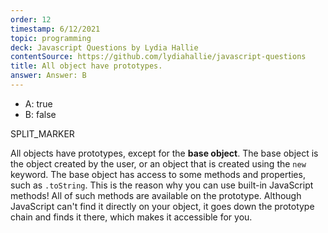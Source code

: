 ```yaml
---
order: 12
timestamp: 6/12/2021
topic: programming
deck: Javascript Questions by Lydia Hallie
contentSource: https://github.com/lydiahallie/javascript-questions
title: All object have prototypes.
answer: Answer: B
---
```


  

- A: true
- B: false




SPLIT_MARKER

All objects have prototypes, except for the **base object**. The base object is the object created by the user, or an object that is created using the `new` keyword. The base object has access to some methods and properties, such as `.toString`. This is the reason why you can use built-in JavaScript methods! All of such methods are available on the prototype. Although JavaScript can't find it directly on your object, it goes down the prototype chain and finds it there, which makes it accessible for you.



